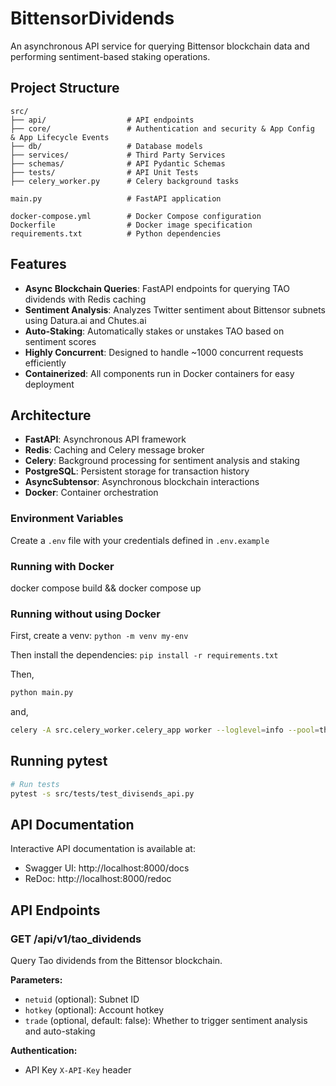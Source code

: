 # BittensorDividends
An asynchronous API service for querying Bittensor blockchain data and performing sentiment-based staking operations.


## Project Structure

```
src/
├── api/                  # API endpoints
├── core/                 # Authentication and security & App Config  & App Lifecycle Events
├── db/                   # Database models
├── services/             # Third Party Services
├── schemas/              # API Pydantic Schemas
├── tests/                # API Unit Tests
├── celery_worker.py      # Celery background tasks

main.py                   # FastAPI application

docker-compose.yml        # Docker Compose configuration
Dockerfile                # Docker image specification
requirements.txt          # Python dependencies
```

## Features

- **Async Blockchain Queries**: FastAPI endpoints for querying TAO dividends with Redis caching
- **Sentiment Analysis**: Analyzes Twitter sentiment about Bittensor subnets using Datura.ai and Chutes.ai
- **Auto-Staking**: Automatically stakes or unstakes TAO based on sentiment scores
- **Highly Concurrent**: Designed to handle ~1000 concurrent requests efficiently
- **Containerized**: All components run in Docker containers for easy deployment

## Architecture

- **FastAPI**: Asynchronous API framework
- **Redis**: Caching and Celery message broker
- **Celery**: Background processing for sentiment analysis and staking
- **PostgreSQL**: Persistent storage for transaction history
- **AsyncSubtensor**: Asynchronous blockchain interactions
- **Docker**: Container orchestration



### Environment Variables

Create a `.env` file with your credentials defined in `.env.example`

### Running with Docker

docker compose build && docker compose up

### Running without using Docker

First, create a venv: `python -m venv my-env`

Then install the dependencies: `pip install -r requirements.txt`

Then,
```bash
python main.py
```
and,
```bash
celery -A src.celery_worker.celery_app worker --loglevel=info --pool=threads
```

## Running pytest
```bash
# Run tests
pytest -s src/tests/test_divisends_api.py
```

## API Documentation

Interactive API documentation is available at:
- Swagger UI: http://localhost:8000/docs
- ReDoc: http://localhost:8000/redoc


## API Endpoints

### GET /api/v1/tao_dividends

Query Tao dividends from the Bittensor blockchain.

**Parameters:**
- `netuid` (optional): Subnet ID
- `hotkey` (optional): Account hotkey
- `trade` (optional, default: false): Whether to trigger sentiment analysis and auto-staking

**Authentication:**
- API Key `X-API-Key` header